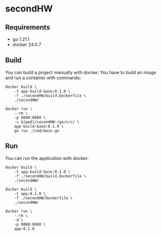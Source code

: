 # secondHW
## Requirements

- go 1.21.1
- docker 24.0.7

## Build
You can build a project manually with docker. You have to build an image and run a container with commands:
```
docker build \
    -t app-build-base:0.1.0 \
    -f ./secondHW/build.Dockerfile \
    ./secondHW/

docker run \
    --rm \
    -p 8080:8080 \
    -v $(pwd)/secondHW:/go/src/ \
    app-build-base:0.1.0 \
    go run ./cmd/main.go
```

## Run
You can run the application with docker:
```
docker build \
    -t app-build-base:0.1.0 \
    -f ./secondHW/build.Dockerfile \
    ./secondHW/
    
docker build \
    -t app:0.1.0 \
    -f ./secondHW/Dockerfile \
    ./secondHW/

docker run \
    --rm \
    -d \
    -p 8080:8080 \
    app:0.1.0
```
